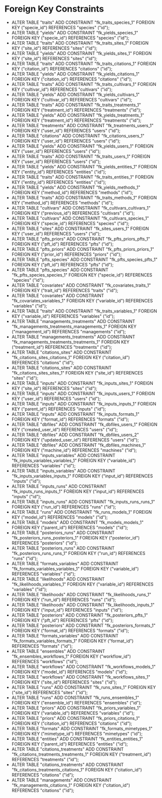 # Foreign Key Constraints

* ALTER TABLE "traits" ADD CONSTRAINT "fk_traits_species_1" FOREIGN KEY ("specie_id") REFERENCES "species" ("id");
* ALTER TABLE "yields" ADD CONSTRAINT "fk_yields_species_1" FOREIGN KEY ("specie_id") REFERENCES "species" ("id");
* ALTER TABLE "traits" ADD CONSTRAINT "fk_traits_sites_1" FOREIGN KEY ("site_id") REFERENCES "sites" ("id");
* ALTER TABLE "yields" ADD CONSTRAINT "fk_yields_sites_1" FOREIGN KEY ("site_id") REFERENCES "sites" ("id");
* ALTER TABLE "traits" ADD CONSTRAINT "fk_traits_citations_1" FOREIGN KEY ("citation_id") REFERENCES "citations" ("id");
* ALTER TABLE "yields" ADD CONSTRAINT "fk_yields_citations_1" FOREIGN KEY ("citation_id") REFERENCES "citations" ("id");
* ALTER TABLE "traits" ADD CONSTRAINT "fk_traits_cultivars_1" FOREIGN KEY ("cultivar_id") REFERENCES "cultivars" ("id");
* ALTER TABLE "yields" ADD CONSTRAINT "fk_yields_cultivars_1" FOREIGN KEY ("cultivar_id") REFERENCES "cultivars" ("id");
* ALTER TABLE "traits" ADD CONSTRAINT "fk_traits_treatments_1" FOREIGN KEY ("treatment_id") REFERENCES "treatments" ("id");
* ALTER TABLE "yields" ADD CONSTRAINT "fk_yields_treatments_1" FOREIGN KEY ("treatment_id") REFERENCES "treatments" ("id");
* ALTER TABLE "treatments" ADD CONSTRAINT "fk_treatments_users_1" FOREIGN KEY ("user_id") REFERENCES "users" ("id");
* ALTER TABLE "citations" ADD CONSTRAINT "fk_citations_users_1" FOREIGN KEY ("user_id") REFERENCES "users" ("id");
* ALTER TABLE "yields" ADD CONSTRAINT "fk_yields_users_1" FOREIGN KEY ("user_id") REFERENCES "users" ("id");
* ALTER TABLE "traits" ADD CONSTRAINT "fk_traits_users_1" FOREIGN KEY ("user_id") REFERENCES "users" ("id");
* ALTER TABLE "yields" ADD CONSTRAINT "fk_yields_entities_1" FOREIGN KEY ("entity_id") REFERENCES "entities" ("id");
* ALTER TABLE "traits" ADD CONSTRAINT "fk_traits_entities_1" FOREIGN KEY ("entity_id") REFERENCES "entities" ("id");
* ALTER TABLE "yields" ADD CONSTRAINT "fk_yields_methods_1" FOREIGN KEY ("method_id") REFERENCES "methods" ("id");
* ALTER TABLE "traits" ADD CONSTRAINT "fk_traits_methods_1" FOREIGN KEY ("method_id") REFERENCES "methods" ("id");
* ALTER TABLE "cultivars" ADD CONSTRAINT "fk_cultivars_cultivars_1" FOREIGN KEY ("previous_id") REFERENCES "cultivars" ("id");
* ALTER TABLE "cultivars" ADD CONSTRAINT "fk_cultivars_species_1" FOREIGN KEY ("specie_id") REFERENCES "species" ("id");
* ALTER TABLE "sites" ADD CONSTRAINT "fk_sites_users_1" FOREIGN KEY ("user_id") REFERENCES "users" ("id");
* ALTER TABLE "pfts_priors" ADD CONSTRAINT "fk_pfts_priors_pfts_1" FOREIGN KEY ("pft_id") REFERENCES "pfts" ("id");
* ALTER TABLE "pfts_priors" ADD CONSTRAINT "fk_pfts_priors_priors_1" FOREIGN KEY ("prior_id") REFERENCES "priors" ("id");
* ALTER TABLE "pfts_species" ADD CONSTRAINT "fk_pfts_species_pfts_1" FOREIGN KEY ("pft_id") REFERENCES "pfts" ("id");
* ALTER TABLE "pfts_species" ADD CONSTRAINT "fk_pfts_species_species_1" FOREIGN KEY ("specie_id") REFERENCES "species" ("id");
* ALTER TABLE "covariates" ADD CONSTRAINT "fk_covariates_traits_1" FOREIGN KEY ("trait_id") REFERENCES "traits" ("id");
* ALTER TABLE "covariates" ADD CONSTRAINT "fk_covariates_variables_1" FOREIGN KEY ("variable_id") REFERENCES "variables" ("id");
* ALTER TABLE "traits" ADD CONSTRAINT "fk_traits_variables_1" FOREIGN KEY ("variable_id") REFERENCES "variables" ("id");
* ALTER TABLE "managements_treatments" ADD CONSTRAINT "fk_managements_treatments_managements_1" FOREIGN KEY ("management_id") REFERENCES "managements" ("id");
* ALTER TABLE "managements_treatments" ADD CONSTRAINT "fk_managements_treatments_treatments_1" FOREIGN KEY ("treatment_id") REFERENCES "treatments" ("id");
* ALTER TABLE "citations_sites" ADD CONSTRAINT "fk_citations_sites_citations_1" FOREIGN KEY ("citation_id") REFERENCES "citations" ("id");
* ALTER TABLE "citations_sites" ADD CONSTRAINT "fk_citations_sites_sites_1" FOREIGN KEY ("site_id") REFERENCES "sites" ("id");
* ALTER TABLE "inputs" ADD CONSTRAINT "fk_inputs_sites_1" FOREIGN KEY ("site_id") REFERENCES "sites" ("id");
* ALTER TABLE "inputs" ADD CONSTRAINT "fk_inputs_users_1" FOREIGN KEY ("user_id") REFERENCES "users" ("id");
* ALTER TABLE "inputs" ADD CONSTRAINT "fk_inputs_inputs_1" FOREIGN KEY ("parent_id") REFERENCES "inputs" ("id");
* ALTER TABLE "inputs" ADD CONSTRAINT "fk_inputs_formats_1" FOREIGN KEY ("format_id") REFERENCES "formats" ("id");
* ALTER TABLE "dbfiles" ADD CONSTRAINT "fk_dbfiles_users_1" FOREIGN KEY ("created_user_id") REFERENCES "users" ("id");
* ALTER TABLE "dbfiles" ADD CONSTRAINT "fk_dbfiles_users_2" FOREIGN KEY ("updated_user_id") REFERENCES "users" ("id");
* ALTER TABLE "dbfiles" ADD CONSTRAINT "fk_dbfiles_machines_1" FOREIGN KEY ("machine_id") REFERENCES "machines" ("id");
* ALTER TABLE "inputs_variables" ADD CONSTRAINT "fk_inputs_variables_variables_1" FOREIGN KEY ("variable_id") REFERENCES "variables" ("id");
* ALTER TABLE "inputs_variables" ADD CONSTRAINT "fk_inputs_variables_inputs_1" FOREIGN KEY ("input_id") REFERENCES "inputs" ("id");
* ALTER TABLE "inputs_runs" ADD CONSTRAINT "fk_inputs_runs_inputs_1" FOREIGN KEY ("input_id") REFERENCES "inputs" ("id");
* ALTER TABLE "inputs_runs" ADD CONSTRAINT "fk_inputs_runs_runs_1" FOREIGN KEY ("run_id") REFERENCES "runs" ("id");
* ALTER TABLE "runs" ADD CONSTRAINT "fk_runs_models_1" FOREIGN KEY ("model_id") REFERENCES "models" ("id");
* ALTER TABLE "models" ADD CONSTRAINT "fk_models_models_1" FOREIGN KEY ("parent_id") REFERENCES "models" ("id");
* ALTER TABLE "posteriors_runs" ADD CONSTRAINT "fk_posteriors_runs_posteriors_1" FOREIGN KEY ("posterior_id") REFERENCES "posteriors" ("id");
* ALTER TABLE "posteriors_runs" ADD CONSTRAINT "fk_posteriors_runs_runs_1" FOREIGN KEY ("run_id") REFERENCES "runs" ("id");
* ALTER TABLE "formats_variables" ADD CONSTRAINT "fk_formats_variables_variables_1" FOREIGN KEY ("variable_id") REFERENCES "variables" ("id");
* ALTER TABLE "likelihoods" ADD CONSTRAINT "fk_likelihoods_variables_1" FOREIGN KEY ("variable_id") REFERENCES "variables" ("id");
* ALTER TABLE "likelihoods" ADD CONSTRAINT "fk_likelihoods_runs_1" FOREIGN KEY ("run_id") REFERENCES "runs" ("id");
* ALTER TABLE "likelihoods" ADD CONSTRAINT "fk_likelihoods_inputs_1" FOREIGN KEY ("input_id") REFERENCES "inputs" ("id");
* ALTER TABLE "posteriors" ADD CONSTRAINT "fk_posteriors_pfts_1" FOREIGN KEY ("pft_id") REFERENCES "pfts" ("id");
* ALTER TABLE "posteriors" ADD CONSTRAINT "fk_posteriors_formats_1" FOREIGN KEY ("format_id") REFERENCES "formats" ("id");
* ALTER TABLE "formats_variables" ADD CONSTRAINT "fk_formats_variables_formats_1" FOREIGN KEY ("format_id") REFERENCES "formats" ("id");
* ALTER TABLE "ensembles" ADD CONSTRAINT "fk_ensembles_workflows_1" FOREIGN KEY ("workflow_id") REFERENCES "workflows" ("id");
* ALTER TABLE "workflows" ADD CONSTRAINT "fk_workflows_models_1" FOREIGN KEY ("model_id") REFERENCES "models" ("id");
* ALTER TABLE "workflows" ADD CONSTRAINT "fk_workflows_sites_1" FOREIGN KEY ("site_id") REFERENCES "sites" ("id");
* ALTER TABLE "runs" ADD CONSTRAINT "fk_runs_sites_1" FOREIGN KEY ("site_id") REFERENCES "sites" ("id");
* ALTER TABLE "runs" ADD CONSTRAINT "fk_runs_ensembles_1" FOREIGN KEY ("ensemble_id") REFERENCES "ensembles" ("id");
* ALTER TABLE "priors" ADD CONSTRAINT "fk_priors_variables_1" FOREIGN KEY ("variable_id") REFERENCES "variables" ("id");
* ALTER TABLE "priors" ADD CONSTRAINT "fk_priors_citations_1" FOREIGN KEY ("citation_id") REFERENCES "citations" ("id");
* ALTER TABLE "formats" ADD CONSTRAINT "fk_formats_mimetypes_1" FOREIGN KEY ("mimetype_id") REFERENCES "mimetypes" ("id");
* ALTER TABLE "entities" ADD CONSTRAINT "fk_entities_entities_1" FOREIGN KEY ("parent_id") REFERENCES "entities" ("id");
* ALTER TABLE "citations_treatments" ADD CONSTRAINT "fk_citations_treatments_treatments_1" FOREIGN KEY ("treatment_id") REFERENCES "treatments" ("id");
* ALTER TABLE "citations_treatments" ADD CONSTRAINT "fk_citations_treatments_citations_1" FOREIGN KEY ("citation_id") REFERENCES "citations" ("id");
* ALTER TABLE "managements" ADD CONSTRAINT "fk_managements_citations_1" FOREIGN KEY ("citation_id") REFERENCES "citations" ("id");
